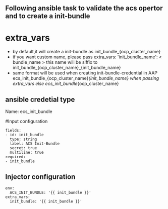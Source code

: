## Following ansible task to validate the acs opertor and to create a init-bundle

# extra_vars 
  
  - by default,it will create a init-bundle as init_bundle_{ocp_cluster_name}
  - if you want custom name, please pass extra_vars:
     'init_bundle_name': < bundle_name >
      this name will be siffix to init_bundle_{ocp_cluster_name}_{init_bundle_name}
  - same format will be used when creating init-bundle-credential in AAP
    ecs_init_bundle_{ocp_cluster_name}_{init_bundle_name} when passing extra_vars
    else
    ecs_init_bundle_{ocp_cluster_name}
  
  ## ansible credetial type

  Name: ecs_init_bundle

  #Input configuration
  ```
  fields:
  - id: init_bundle
    type: string
    label: ACS Init-Bundle
    secret: true
    multiline: true
required:
  - init_bundle

```
## Injector configuration

```
env:
  ACS_INIT_BUNDLE: '{{ init_bundle }}'
extra_vars:
  init_bundle: '{{ init_bundle }}'

```
